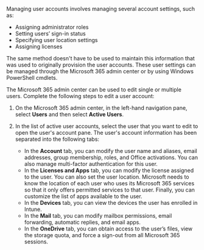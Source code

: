 Managing user accounts involves managing several account settings, such as:

 -  Assigning administrator roles
 -  Setting users’ sign-in status
 -  Specifying user location settings
 -  Assigning licenses

The same method doesn't have to be used to maintain this information that was used to originally provision the user accounts. These user settings can be managed through the Microsoft 365 admin center or by using Windows PowerShell cmdlets.

The Microsoft 365 admin center can be used to edit single or multiple users. Complete the following steps to edit a user account:

1.  On the Microsoft 365 admin center, in the left-hand navigation pane, select **Users** and then select **Active Users**.
2.  In the list of active user accounts, select the user that you want to edit to open the user's account pane. The user's account information has been separated into the following tabs:
    
     -  In the **Account** tab, you can modify the user name and aliases, email addresses, group membership, roles, and Office activations. You can also manage multi-factor authentication for this user.
     -  In the **Licenses and Apps** tab, you can modify the license assigned to the user. You can also set the user location. Microsoft needs to know the location of each user who uses its Microsoft 365 services so that it only offers permitted services to that user. Finally, you can customize the list of apps available to the user.
     -  In the **Devices** tab, you can view the devices the user has enrolled in Intune.
     -  In the **Mail** tab, you can modify mailbox permissions, email forwarding, automatic replies, and email apps.
     -  In the **OneDrive** tab, you can obtain access to the user’s files, view the storage quota, and force a sign-out from all Microsoft 365 sessions.
